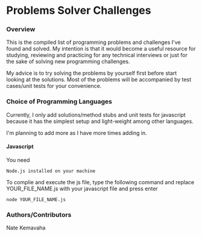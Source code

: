 # Problems Solver Challenges

### Overview
This is the compiled list of programming problems and challenges I've found and solved.
My intention is that it would become a useful resource for studying, reviewing and practicing
for any technical interviews or just for the sake of solving new programming challenges.

My advice is to try solving the problems by yourself first before start looking at the solutions.
Most of the problems will be accompanied by test cases/unit tests for your convenience.

### Choice of Programming Languages
Currently, I only add solutions/method stubs and unit tests for javascript because
it has the simplest setup and light-weight among other languages.

I'm planning to add more as I have more times adding in.

#### Javascript
You need
```
Node.js installed on your machine
```

To complie and execute the js file, type the following command 
and replace YOUR_FILE_NAME.js with your javascript file and press enter
```
node YOUR_FILE_NAME.js
```


### Authors/Contributors
Nate Kemavaha
